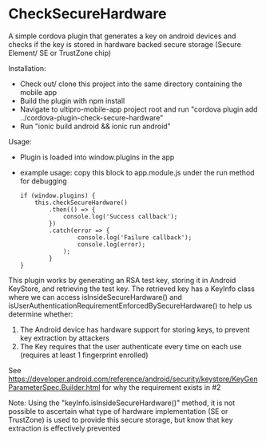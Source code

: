 # CheckSecureHardware

A simple cordova plugin that generates a key on android devices and checks if the key is stored in hardware backed secure storage (Secure Element/ SE or TrustZone chip)

Installation:
  - Check out/ clone this project into the same directory containing the mobile app
  - Build the plugin with npm install
  - Navigate to ultipro-mobile-app project root and run "cordova plugin add ../cordova-plugin-check-secure-hardware"
  - Run "ionic build android && ionic run android"

Usage:

  - Plugin is loaded into window.plugins in the app
  - example usage: copy this block to app.module.js under the run method for debugging

        if (window.plugins) {
            this.checkSecureHardware()
                .then(() => {
                    console.log('Success callback');
                })
                .catch(error => {
                        console.log('Failure callback');
                        console.log(error);
                    );
                }
        }

This plugin works by generating an RSA test key, storing it in Android KeyStore, and retrieving the test key.
The retrieved key has a KeyInfo class where we can access isInsideSecureHardware() and isUserAuthenticationRequirementEnforcedBySecureHardware()
to help us determine whether:

1. The Android device has hardware support for storing keys, to prevent key extraction by attackers
2. The Key requires that the user authenticate every time on each use (requires at least 1 fingerprint enrolled)

See https://developer.android.com/reference/android/security/keystore/KeyGenParameterSpec.Builder.html for why the requirement exists in #2

Note: Using the "keyInfo.isInsideSecureHardware()" method, it is not possible to ascertain what type of hardware implementation (SE or TrustZone) is used to provide this secure storage, but know that key extraction is effectively prevented



